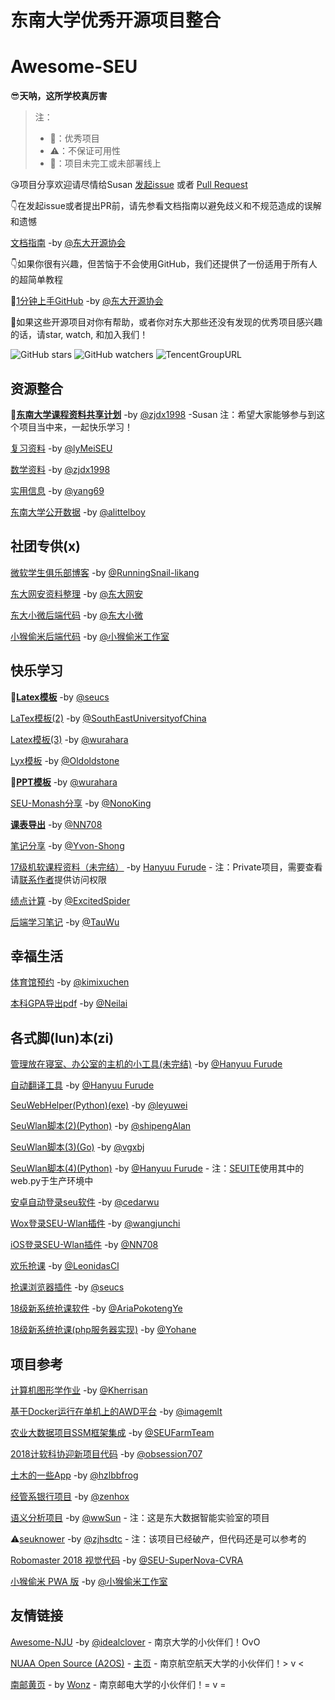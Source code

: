 # 东南大学优秀开源项目整合
# Awesome-SEU

😎**天呐，这所学校真厉害**

> 注：
> - 🥇：优秀项目
> - ⚠️：不保证可用性
> - 🚧：项目未完工或未部署线上

😘项目分享欢迎请尽情给Susan [发起issue](https://github.com/seuite/awesome-seu/issues/new/choose) 或者 [Pull Request](https://github.com/seuite/awesome-seu/compare) 

👇在发起issue或者提出PR前，请先参看文档指南以避免歧义和不规范造成的误解和遗憾

[文档指南](https://docs.seu.services/#/intro/SEUITEDocManual) -by [@东大开源协会](https://github.com/seuite)

👇如果你很有兴趣，但苦恼于不会使用GitHub，我们还提供了一份适用于所有人的超简单教程

🚧[1分钟上手GitHub](https://docs.seu.services/#/OneMinute/OneMinuteToGitHub) -by [@东大开源协会](https://github.com/seuite)

👏如果这些开源项目对你有帮助，或者你对东大那些还没有发现的优秀项目感兴趣的话，请star, watch, 和加入我们！

![GitHub stars](https://img.shields.io/github/stars/seuite/awesome-seu.svg?style=popout)
![GitHub watchers](https://img.shields.io/github/watchers/seuite/awesome-seu.svg?style=popout)
![TencentGroupURL](https://img.shields.io/badge/QQ群-974796440-blue.svg?url="tencent://groupwpa/?subcmd=all&param=shang.qq.com/wpa/qunwpa?idkey=7e8139a422245fc8c4a3c8a76b01c3fe85f3ebf19deba8b7ae7e8d7911ead26d"?style=social)


## 资源整合

🥇[**东南大学课程资料共享计划**](https://github.com/zjdx1998/seucourseshare) -by [@zjdx1998](https://github.com/zjdx1998) -Susan 注：希望大家能够参与到这个项目当中来，一起快乐学习！

[复习资料](https://github.com/lyMeiSEU/ly_schoolhelper) -by [@lyMeiSEU](https://github.com/lyMeiSEU)

[数学资料](https://github.com/zjdx1998/SEUMath) -by [@zjdx1998](https://github.com/zjdx1998)


[实用信息](https://github.com/yang69/SEU) -by [@yang69](https://github.com/yang69) 

[东南大学公开数据](https://github.com/alittelboy/seu-info) -by [@alittelboy](https://github.com/alittelboy)

## 社团专供(x)

[微软学生俱乐部博客](https://github.com/RunningSnail-likang/mstcblog) -by [@RunningSnail-likang](https://github.com/RunningSnail-likang)

[东大网安资料整理](https://github.com/susers/Course) -by [@东大网安](https://github.com/susers)

[东大小微后端代码](https://github.com/seuxw/XAPI) -by [@东大小微](https://github.com/seuxw)

[小猴偷米后端代码](https://github.com/HeraldStudio/herald-webservice) -by [@小猴偷米工作室](https://github.com/HeraldStudio)


## 快乐学习

🥇[**Latex模板**](https://github.com/seucs/seuthesis) -by [@seucs](https://github.com/seucs)

[LaTex模板(2)](https://github.com/SouthEastUniversityofChina/seuthesis) -by [@SouthEastUniversityofChina](https://github.com/SouthEastUniversityofChina)

[Latex模板(3)](https://github.com/wurahara/SEU-Thesis-Defence-Slide) -by [@wurahara](https://github.com/wurahara)

[Lyx模板](https://github.com/oldoldstone/seuthslyx) -by [@Oldoldstone](https://github.com/oldoldstone)

🥇[**PPT模板**](https://github.com/wurahara/SEU-Beamer-Slide) -by [@wurahara](https://github.com/wurahara)

[SEU-Monash分享](https://github.com/NonoKing/SEU_Monash_2017-2018) -by [@NonoKing](https://github.com/nonoking)

[**课表导出**](https://github.com/NN708/SEU-Curriculum-Export) -by [@NN708](https://github.com/NN708)

[笔记分享](https://github.com/Yvon-Shong/SEU) -by [@Yvon-Shong](https://github.com/Yvon-Shong)

[17级机软课程资料（未完结）](https://github.com/HanyuuFurude/cw23) -by [Hanyuu Furude](https://hanyuufurude.github.io/) - 注：Private项目，需要查看请[联系作者](mailto:furude_hanyuu@outlook.com)提供访问权限

[绩点计算](https://github.com/ExcitedSpider/SEU-GPA-Calculator) -by [@ExcitedSpider](https://github.com/ExcitedSpider)

[后端学习笔记](https://github.com/TauWu/backend_learning_notes) -by [@TauWu](https://github.com/TauWu)

## 幸福生活

[体育馆预约](https://github.com/kimixuchen/GymAutoOrder) -by [@kimixuchen](https://github.com/kimixuchen)

[本科GPA导出pdf](https://github.com/Neilai/seu-GPA-helper) -by [@Neilai](https://github.com/Neilai)

## 各式脚(lun)本(zi)

[管理放在寝室、办公室的主机的小工具(未完结)](https://github.com/Skylark-Studio/TelnetSkylark) -by [@Hanyuu Furude](https://hanyuufurude.github.io/) 

[自动翻译工具](https://github.com/HanyuuFurude/CopyTranslatePaste) -by [@Hanyuu Furude](https://hanyuufurude.github.io/) 

[SeuWebHelper(Python)(exe)](https://github.com/leyuwei/SeuWebHelper) -by [@leyuwei](https://github.com/leyuwei)

[SeuWlan脚本(2)(Python)](https://github.com/shipengAlan/seuWlanLogin) -by [@shipengAlan](https://github.com/shipengAlan)

[SeuWlan脚本(3)(Go)](https://github.com/vgxbj/seu-wlan) -by [@vgxbj](https://github.com/vgxbj)

[SeuWlan脚本(4)(Python)](https://github.com/HanyuuFurude/seuLogin) -by [@Hanyuu Furude](https://hanyuufurude.github.io/) - 注：[SEUITE](https://github.com/seuite)使用其中的web.py于生产环境中

[安卓自动登录seu软件](https://github.com/cedarwu/AutoLogin) -by [@cedarwu](https://github.com/cedarwu)

[Wox登录SEU-Wlan插件](https://github.com/wangjunchi/Wox_Plugin_SEU_Autologin) -by [@wangjunchi](https://github.com/wangjunchi)

[iOS登录SEU-Wlan插件](https://github.com/NN708/seu-wlan-Login-iOS-Shortcuts) -by [@NN708](https://github.com/NN708)

[欢乐抢课](https://github.com/LeonidasCl/seu-jwc-catcher) -by [@LeonidasCl](https://github.com/LeonidasCl)  

[抢课浏览器插件](https://github.com/seucs/404-helper) -by [@seucs](https://github.com/seucs)  

[18级新系统抢课软件](https://github.com/AriaPokotengYe/SEU-NewSystem-catcher) -by [@AriaPokotengYe](https://github.com/AriaPokotengYe)  

[18级新系统抢课(php服务器实现)](https://github.com/zixi123/seuGrabber) -by [@Yohane](https://github.com/zixi123)

## 项目参考

[计算机图形学作业](https://github.com/Kherrisan/ComputerGraphicsLab) -by [@Kherrisan](https://github.xom/Kherrisan)

[基于Docker运行在单机上的AWD平台](https://github.com/imagemlt/tinyAWDplatform) -by [@imagemlt](https://github.com/imagemlt)

[农业大数据项目SSM框架集成](https://github.com/SEUFarmTeam/AgricultureBD_demo) -by [@SEUFarmTeam](https://github.com/SEUFarmTeam)

[2018计软科协迎新项目代码](https://github.com/obsession707/Tuba) -by [@obsession707](https://github.com/obsession707)

[土木的一些App](https://github.com/hzlbbfrog/SEU) -by [@hzlbbfrog](https://github.com/hzlbbfrog)

[经管系银行项目](https://github.com/zenhox/OnlineBank) -by [@zenhox](https://github.com/zenhox)

[语义分析项目](https://github.com/wwsun/seu-semanticAnalysis) -by [@wwSun](https://github.com/wwsun) - 注：这是东大数据智能实验室的项目

⚠️[seuknower](https://github.com/zjhsdtc/seuknower_backend) -by [@zjhsdtc](https://github/zjhsdtc) - 注：该项目已经破产，但代码还是可以参考的

[Robomaster 2018 视觉代码](https://github.com/SEU-SuperNova-CVRA/Robomaster2018-SEU-OpenSource) -by [@SEU-SuperNova-CVRA](https://github.com/SEU-SuperNova-CVRA)

[小猴偷米 PWA 版](https://github.com/HeraldStudio/herald-web) -by [@小猴偷米工作室](https://github.com/HeraldStudio)

## 友情链接

[Awesome-NJU](https://github.com/idealclover/awesome-nju) -by [@idealclover](https://github.com/idealclover/) - 南京大学的小伙伴们！OvO

[NUAA Open Source (A2OS)](https://github.com/NUAA-Open-Source) - [主页](https://home.a2os.club/) - 南京航空航天大学的小伙伴们！> v <

[南邮黄页](https://github.com/Wonz5130/NJUPT-Yellow-Page) - by [Wonz](https://github.com/Wonz5130) - 南京邮电大学的小伙伴们！= v =
